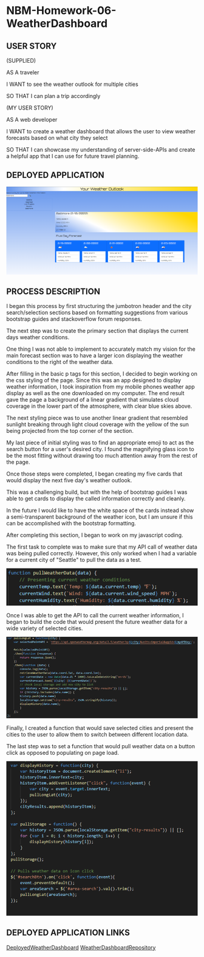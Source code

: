 # NBM-Homework-06-WeatherDashboard

USER STORY
-

(SUPPLIED)

AS A traveler

I WANT to see the weather outlook for multiple cities

SO THAT I can plan a trip accordingly

(MY USER STORY)

AS A web developer

I WANT to create a weather dashboard that allows the user to view weather forecasts based on what city they select

SO THAT I can showcase my understanding of server-side-APIs and create a helpful app that I can use for future travel planning.

DEPLOYED APPLICATION
-

![DeployedWeatherApplicationImage](./images/Weather-Dashboard.PNG "Deployed Weather App")

PROCESS DESCRIPTION
-

I began this process by first structuring the jumbotron header and the city search/selection sections based on formatting suggestions from various bootstrap guides and stackoverflow forum responses. 

The next step was to create the primary section that displays the current days weather conditions. 

One thing I was not able to implement to accurately match my vision for the main forecast section was to have a larger icon displaying the weather conditions to the right of the weather data.

After filling in the basic p tags for this section, I decided to begin working on the css styling of the page. Since this was an app designed to display weather information, I took inspiration from my mobile phones weather app display as well as the one downloaded on my computer. The end result gave the page a background of a linear gradient that simulates cloud coverage in the lower part of the atmosphere, with clear blue skies above. 

The next styling piece was to use another linear gradient that resembled sunlight breaking through light cloud coverage with the yellow of the sun being projected from the top corner of the section. 

My last piece of initial styling was to find an appropriate emoji to act as the search button for a user's desired city. I found the magnifying glass icon to be the most fitting without drawing too much attention away from the rest of the page. 

Once those steps were completed, I began creating my five cards that would display the next five day's weather outlook. 

This was a challenging build, but with the help of bootstrap guides I was able to get cards to display the called information correctly and cleanly. 

In the future I would like to have the white space of the cards instead show a semi-transparent background of the weather icon, but I am unsure if this can be accomplished with the bootstrap formatting. 

After completing this section, I began to work on my javascript coding. 

The first task to complete was to make sure that my API call of weather data was being pulled correctly. However, this only worked when I had a variable for a current city of "Seattle" to pull the data as a test. 

![InitialAPICalljsCode](./images/Pull-Weather-Data.PNG "Initial API Call Code")

Once I was able to get the API to call the current weather information, I began to build the code that would present the future weather data for a wide variety of selected cities. 

![PullLonLatjsCode](./images/Pull-Lon-Lat.PNG "Longitude and Latitude selection code")

Finally, I created a function that would save selected cities and present the cities to the user to allow them to switch between different location data. 

The last step was to set a function that would pull weather data on a button click as opposed to populating on page load.

![DisplayHistoryandSaveBtnCode](./images/Display-History-and-Search-Button.PNG "Display History and Save Button Code")


DEPLOYED APPLICATION LINKS
-
[DeployedWeatherDashboard](https://nathanmilburn.github.io/NBM-Homework-06-WeatherDashboard/)
[WeatherDashboardRepository](https://github.com/NathanMilburn/NBM-Homework-06-WeatherDashboard)
